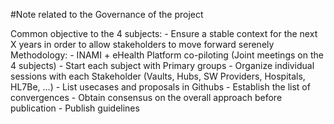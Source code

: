 #Note related to the Governance of the project

Common objective to the 4 subjects:
    - Ensure a stable context for the next X years in order to allow stakeholders to move forward serenely
Methodology:
    - INAMI + eHealth Platform co-piloting (Joint meetings on the 4 subjects)
    - Start each subject with Primary groups
    - Organize individual sessions with each Stakeholder (Vaults, Hubs, SW Providers, Hospitals, HL7Be, ...)
    - List usecases and proposals in Githubs
    - Establish the list of convergences
    - Obtain consensus on the overall approach before publication
    - Publish guidelines
